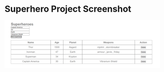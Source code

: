 # Superhero Project Screenshot

<img src="https://github.com/kishanrajput23/Personal-Projects/blob/main/Superhero%20Project/Superhero.png" alt="">

